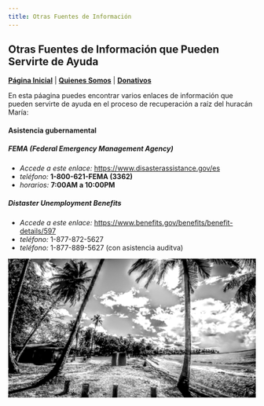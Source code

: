 ```yaml
---
title: Otras Fuentes de Información
---  
```


## Otras Fuentes de Información que Pueden Servirte de Ayuda

[**Página Inicial**](https://friveramariani.github.io/suresteselevanta) | [**Quienes Somos**](https://friveramariani.github.io/suresteselevanta/about) | [**Donativos**](https://friveramariani.github.io/suresteselevanta/donativos) 

En esta páagina puedes encontrar varios enlaces de información que pueden servirte de ayuda en el proceso de recuperación a raíz del huracán María: 

#### Asistencia gubernamental

##### FEMA (Federal Emergency Management Agency)
- *Accede a este enlace:* https://www.disasterassistance.gov/es
- *teléfono:* **1-800-621-FEMA (3362)**
- *horarios:* **7:00AM a 10:00PM**

##### Distaster Unemployment Benefits
- *Accede a este enlace:* https://www.benefits.gov/benefits/benefit-details/597
- *teléfono:* 1-877-872-5627
- *teléfono:* 1-877-889-5627 (con asistencia auditva)

<img src="images/PSX_20170730_130417.jpg" alt="hi" class="inline"/>
